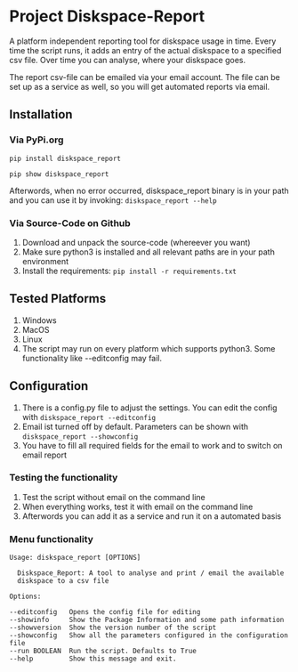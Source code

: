 # Project Diskspace-Report
A platform independent reporting tool for diskspace usage in time. Every time the script runs, it adds an entry of the actual diskspace to a specified csv file.
Over time you can analyse, where your diskspace goes.

The report csv-file can be emailed via your email account. The file can be set up as a service as well, so you will get automated reports via email.

## Installation
### Via PyPi.org

`pip install diskspace_report`

`pip show diskspace_report`

Afterwords, when no error occurred, diskspace_report binary is in your path and you can use it by invoking:
`diskspace_report --help`

### Via Source-Code on Github

1. Download and unpack the source-code (whereever you want)
2. Make sure python3 is installed and all relevant paths are in your path environment
3. Install the requirements:
```pip install -r requirements.txt ```

## Tested Platforms

1. Windows
2. MacOS
3. Linux
4. The script may run on every platform which supports python3. Some functionality like --editconfig may fail.

## Configuration

1. There is a config.py file to adjust the settings. You can edit the config with `diskspace_report --editconfig`
2. Email ist turned off by default. Parameters can be shown with `diskspace_report --showconfig`
3. You have to fill all required fields for the email to work and to switch on email report

### Testing the functionality

1. Test the script without email on the command line
2. When everything works, test it with email on the command line
3. Afterwords you can add it as a service and run it on a automated basis

### Menu functionality
```
Usage: diskspace_report [OPTIONS]

  Diskspace_Report: A tool to analyse and print / email the available
  diskspace to a csv file

Options:

--editconfig   Opens the config file for editing
--showinfo     Show the Package Information and some path information
--showversion  Show the version number of the script
--showconfig   Show all the parameters configured in the configuration file
--run BOOLEAN  Run the script. Defaults to True
--help         Show this message and exit.
```


